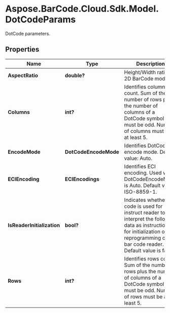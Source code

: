 # Aspose.BarCode.Cloud.Sdk.Model.DotCodeParams

DotCode parameters.

## Properties

Name | Type | Description | Notes
---- | ---- | ----------- | -----
**AspectRatio** | **double?** | Height/Width ratio of 2D BarCode module. | [optional]
**Columns** | **int?** | Identifies columns count. Sum of the number of rows plus the number of columns of a DotCode symbol must be odd. Number of columns must be at least 5. | [optional]
**EncodeMode** | **DotCodeEncodeMode** | Identifies DotCode encode mode. Default value: Auto. | [optional]
**ECIEncoding** | **ECIEncodings** | Identifies ECI encoding. Used when DotCodeEncodeMode is Auto. Default value: ISO-8859-1. | [optional]
**IsReaderInitialization** | **bool?** | Indicates whether code is used for instruct reader to interpret the following data as instructions for initialization or reprogramming of the bar code reader. Default value is false. | [optional]
**Rows** | **int?** | Identifies rows count. Sum of the number of rows plus the number of columns of a DotCode symbol must be odd. Number of rows must be at least 5. | [optional]
